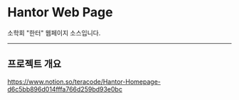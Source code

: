 # Hantor Web Page

소학회 "한터" 웹페이지 소스입니다.

---
## 프로젝트 개요

https://www.notion.so/teracode/Hantor-Homepage-d6c5bb896d014fffa766d259bd93e0bc

